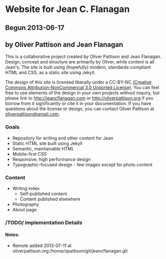 # Website for Jean C. Flanagan
## Begun 2013-06-17
## by Oliver Pattison and Jean Flanagan

This is a collaborative project created by Oliver Pattison and Jean Flanagan. Design, concept and structure are primarily by Oliver, while content is all Jean's. The site is built using (hopefully) modern, standards-compliant HTML and CSS, as a static site using Jekyll.

The *design* of this site is licensed liberally under a CC-BY-NC [(Creative Commons Attribution-NonCommercial 3.0 Unported License)](http://creativecommons.org/licenses/by-nc/3.0/deed.en_US). You can feel free to use elements of the design in your own projects without inquiry, but please link to http://jeancflanagan.com or http://oliverpattison.org if you borrow from it significantly or cite it in your documentation. If you have questions about the license or design, you can contact Oliver Pattison at oliverpattison@gmail.com.

### Goals

- Repository for writing and other content for Jean
- Static HTML site built using Jekyll
- Semantic, maintainable HTML
- Mobile-first CSS
- Responsive, high performance design
- Typographic-focused design - few images except for photo content

### Content

- Writing index
    - Self-published content
    - Content published elsewhere
- Photography
- About page

### /TODO/ Implementation Details


#### Notes:

- Remote added 2013-07-11 at oliverpattison.org:/home/opattison/git/jeancflanagan.git